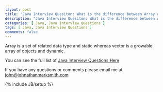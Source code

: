 ```yaml
---
layout: post
title: "Java Interview Quesiton: What is the difference between Array and Vector"
description: "Java Interview Quesiton: What is the difference between Array and Vector"
categories: [ Java, Java Interview Questions ]
tags: [ Java, Java Interview Questions ]
comments: false
---
```


Array is a set of related data type and static whereas vector is a growable array of objects and dynamic.

You can see the full list of <a href="/java-interview-questions.html">Java Interview Questions Here</a>

If you have any questions or comments please email me at <a href="mailto:john@johnathanmarksmith.com">john@johnathanmarksmith.com</a>



{% include JB/setup %}
